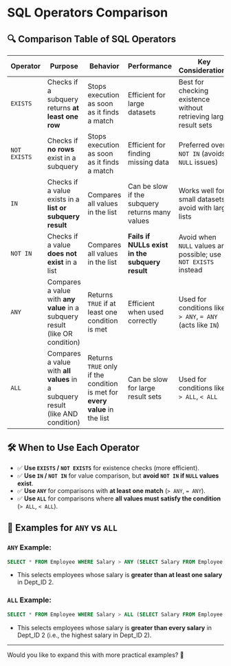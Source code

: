 # SQL Operators Comparison

## 🔍 Comparison Table of SQL Operators

| Operator   | Purpose | Behavior | Performance | Key Considerations |
|------------|---------|----------|--------------|--------------------|
| `EXISTS`  | Checks if a subquery returns **at least one row** | Stops execution as soon as it finds a match | Efficient for large datasets | Best for checking existence without retrieving large result sets |
| `NOT EXISTS` | Checks if **no rows** exist in a subquery | Stops execution as soon as it finds a match | Efficient for finding missing data | Preferred over `NOT IN` (avoids `NULL` issues) |
| `IN` | Checks if a value exists in a **list or subquery result** | Compares all values in the list | Can be slow if the subquery returns many values | Works well for small datasets; avoid with large lists |
| `NOT IN` | Checks if a value **does not exist** in a list | Compares all values in the list | **Fails if NULLs exist in the subquery result** | Avoid when `NULL` values are possible; use `NOT EXISTS` instead |
| `ANY` | Compares a value with **any value** in a subquery result (like OR condition) | Returns `TRUE` if at least one condition is met | Efficient when used correctly | Used for conditions like `> ANY`, `= ANY` (acts like `IN`) |
| `ALL` | Compares a value with **all values** in a subquery result (like AND condition) | Returns `TRUE` only if the condition is met for **every value** in the list | Can be slow for large result sets | Used for conditions like `> ALL`, `< ALL` |

## 🛠 When to Use Each Operator
- ✅ **Use `EXISTS` / `NOT EXISTS`** for existence checks (more efficient).
- ✅ **Use `IN` / `NOT IN`** for value comparison, but **avoid `NOT IN` if `NULL` values exist**.
- ✅ **Use `ANY`** for comparisons with **at least one match** (`> ANY`, `= ANY`).
- ✅ **Use `ALL`** for comparisons where **all values must satisfy the condition** (`> ALL`, `< ALL`).

## 📌 Examples for `ANY` vs `ALL`
### `ANY` Example:
```sql
SELECT * FROM Employee WHERE Salary > ANY (SELECT Salary FROM Employee WHERE Dept_ID = 2);
```
- This selects employees whose salary is **greater than at least one salary** in Dept_ID 2.

### `ALL` Example:
```sql
SELECT * FROM Employee WHERE Salary > ALL (SELECT Salary FROM Employee WHERE Dept_ID = 2);
```
- This selects employees whose salary is **greater than every salary** in Dept_ID 2 (i.e., the highest salary in Dept_ID 2).

---
Would you like to expand this with more practical examples? 🚀

